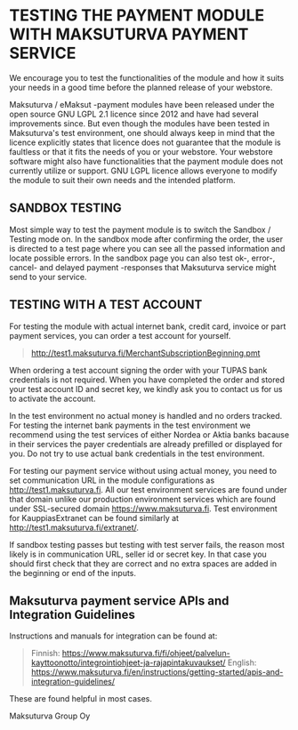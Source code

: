 TESTING THE PAYMENT MODULE WITH MAKSUTURVA PAYMENT SERVICE
==========================================================
We encourage you to test the functionalities of the module and how it suits your needs in a good time before the planned release of your webstore. 

Maksuturva / eMaksut -payment modules have been released under the open source GNU LGPL 2.1 licence since 2012 and have had several improvements since. But even though the modules have been tested in Maksuturva's test environment, one should always keep in mind that the licence explicitly states that licence does not guarantee that the module is faultless or that it fits the needs of you or your webstore. Your webstore software might also have functionalities that the payment module does not currently utilize or support. 
GNU LGPL licence allows everyone to modify the module to suit their own needs and the intended platform.


SANDBOX TESTING
---------------
Most simple way to test the payment module is to switch the Sandbox / Testing mode on. In the sandbox mode after confirming the order, the user is directed to a test page where you can see all the passed information and locate possible errors. In the sandbox page you can also test ok-, error-, cancel- and delayed payment -responses that Maksuturva service might send to your service.


TESTING WITH A TEST ACCOUNT
---------------------------
For testing the module with actual internet bank, credit card, invoice or part payment services, you can order a test account for yourself.

> http://test1.maksuturva.fi/MerchantSubscriptionBeginning.pmt

When ordering a test account signing the order with your TUPAS bank credentials is not required. When you have completed the order and stored your test account ID and secret key, we kindly ask you to contact us for us to activate the account.

In the test environment no actual money is handled and no orders tracked. For testing the internet bank payments in the test environment we recommend using the test services of either Nordea or Aktia banks bacause in their services the payer credentials are already prefilled or displayed for you. Do not try to use actual bank credentials in the test environment.

For testing our payment service without using actual money, you need to set communication URL in the module configurations as http://test1.maksuturva.fi. All our test environment services are found under that domain unlike our production environment services which are found under SSL-secured domain https://www.maksuturva.fi. Test environment for KauppiasExtranet can be found similarly at http://test1.maksuturva.fi/extranet/.


If sandbox testing passes but testing with test server fails, the reason most likely is in communication URL, seller id or secret key. In that case you should first check that they are correct and no extra spaces are added in the beginning or end of the inputs.


Maksuturva payment service APIs and Integration Guidelines
-------------------------------
Instructions and manuals for integration can be found at:
> Finnish: https://www.maksuturva.fi/fi/ohjeet/palvelun-kayttoonotto/integrointiohjeet-ja-rajapintakuvaukset/
> English: https://www.maksuturva.fi/en/instructions/getting-started/apis-and-integration-guidelines/

These are found helpful in most cases.

Maksuturva Group Oy
